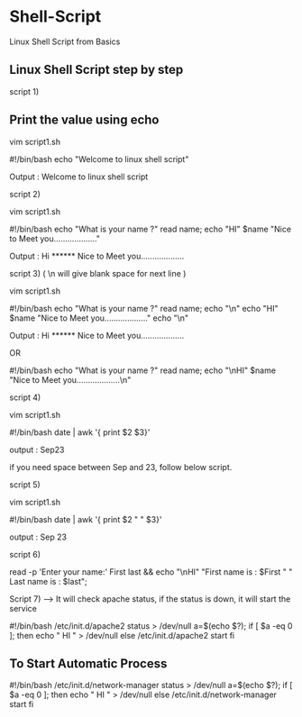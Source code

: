 # Shell-Script
Linux Shell Script from Basics

Linux Shell Script step by step
-------------------------------

script 1)

Print the value using echo
--------------------------
vim script1.sh

#!/bin/bash
echo "Welcome to linux shell script"

Output : Welcome to linux shell script


script 2)

vim script1.sh

#!/bin/bash
echo  "What is your name ?"
read name;
echo "HI" $name "Nice to Meet you..................."


Output : Hi ****** Nice to Meet you...................


script 3) ( \n will give blank space for next line )

vim script1.sh

#!/bin/bash
echo "What is your name ?"
read name;
echo "\n"
echo "HI" $name "Nice to Meet you..................."
echo "\n"

Output : Hi ****** Nice to Meet you...................

OR

#!/bin/bash
echo "What is your name ?"
read name;
echo "\nHI" $name "Nice to Meet you...................\n"

script 4)

vim script1.sh

#!/bin/bash
date | awk '{ print $2 $3}'

output : Sep23  

if you need space between Sep and 23, follow below script.


script 5)

vim script1.sh

#!/bin/bash
date | awk '{ print $2 " " $3}'

output : Sep 23  

script 6)

read -p 'Enter your name:' First last && echo  "\nHI" "First name is : $First " "  Last name is : $last";

Script 7) --> It will check apache status, if the status is down, it will start the service

#!/bin/bash
/etc/init.d/apache2 status > /dev/null
a=$(echo $?);
if [ $a -eq 0 ]; then
echo " HI " > /dev/null
else
/etc/init.d/apache2 start
fi

To Start Automatic Process
--------------------------
#!/bin/bash
/etc/init.d/network-manager status > /dev/null
a=$(echo $?);
if [ $a -eq 0 ]; then
echo " HI " > /dev/null
else
/etc/init.d/network-manager start
fi




